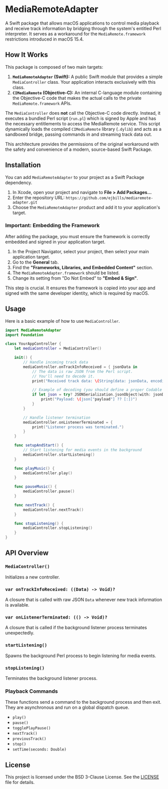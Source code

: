 # MediaRemoteAdapter

A Swift package that allows macOS applications to control media playback and receive track information by bridging through the system's entitled Perl interpreter. It serves as a workaround for the `MediaRemote.framework` restrictions introduced in macOS 15.4.

## How It Works

This package is composed of two main targets:
1.  **`MediaRemoteAdapter` (Swift):** A public Swift module that provides a simple `MediaController` class. Your application interacts exclusively with this class.
2.  **`CIMediaRemote` (Objective-C):** An internal C-language module containing the Objective-C code that makes the actual calls to the private `MediaRemote.framework` APIs.

The `MediaController` does **not** call the Objective-C code directly. Instead, it executes a bundled Perl script (`run.pl`) which is signed by Apple and has the necessary entitlements to access the MediaRemote service. This script dynamically loads the compiled `CIMediaRemote` library (`.dylib`) and acts as a sandboxed bridge, passing commands in and streaming track data out.

This architecture provides the permissions of the original workaround with the safety and convenience of a modern, source-based Swift Package.

## Installation

You can add `MediaRemoteAdapter` to your project as a Swift Package dependency.

1.  In Xcode, open your project and navigate to **File > Add Packages...**
2.  Enter the repository URL: `https://github.com/ejbills/mediaremote-adapter.git`
3.  Choose the `MediaRemoteAdapter` product and add it to your application's target.

### Important: Embedding the Framework

After adding the package, you must ensure the framework is correctly embedded and signed in your application target.

1.  In the Project Navigator, select your project, then select your main application target.
2.  Go to the **General** tab.
3.  Find the **"Frameworks, Libraries, and Embedded Content"** section.
4.  The `MediaRemoteAdapter.framework` should be listed.
5.  Change its setting from "Do Not Embed" to **"Embed & Sign"**.

This step is crucial. It ensures the framework is copied into your app and signed with the same developer identity, which is required by macOS.

## Usage

Here is a basic example of how to use `MediaController`.

```swift
import MediaRemoteAdapter
import Foundation

class YourAppController {
    let mediaController = MediaController()

    init() {
        // Handle incoming track data
        mediaController.onTrackInfoReceived = { jsonData in
            // The data is raw JSON from the Perl script.
            // You'll need to decode it.
            print("Received track data: \(String(data: jsonData, encoding: .utf8) ?? "-")")

            // Example of decoding (you should define a proper Codable struct)
            if let json = try? JSONSerialization.jsonObject(with: jsonData) as? [String: Any] {
                print("Payload: \(json["payload"] ?? [:])")
            }
        }

        // Handle listener termination
        mediaController.onListenerTerminated = {
            print("Listener process was terminated.")
        }
    }

    func setupAndStart() {
        // Start listening for media events in the background
        mediaController.startListening()
    }

    func playMusic() {
        mediaController.play()
    }

    func pauseMusic() {
        mediaController.pause()
    }

    func nextTrack() {
        mediaController.nextTrack()
    }

    func stopListening() {
        mediaController.stopListening()
    }
}
```

## API Overview

### `MediaController()`
Initializes a new controller.

### `var onTrackInfoReceived: ((Data) -> Void)?`
A closure that is called with raw JSON `Data` whenever new track information is available.

### `var onListenerTerminated: (() -> Void)?`
A closure that is called if the background listener process terminates unexpectedly.

### `startListening()`
Spawns the background Perl process to begin listening for media events.

### `stopListening()`
Terminates the background listener process.

### Playback Commands
These functions send a command to the background process and then exit. They are asynchronous and run on a global dispatch queue.
- `play()`
- `pause()`
- `togglePlayPause()`
- `nextTrack()`
- `previousTrack()`
- `stop()`
- `setTime(seconds: Double)`

## License

This project is licensed under the BSD 3-Clause License. See the [LICENSE](LICENSE) file for details.
